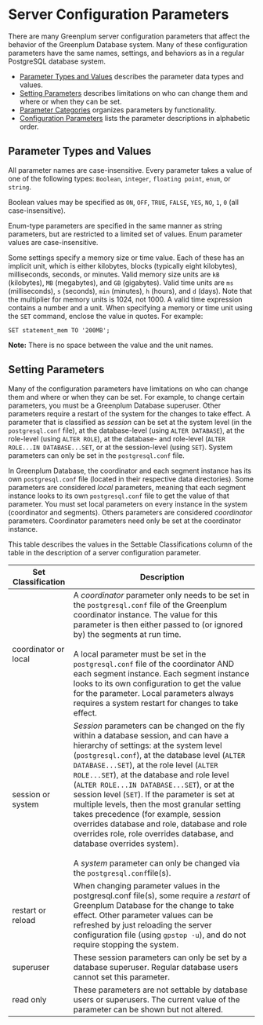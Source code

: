 # Server Configuration Parameters 

There are many Greenplum server configuration parameters that affect the behavior of the Greenplum Database system. Many of these configuration parameters have the same names, settings, and behaviors as in a regular PostgreSQL database system.

-   [Parameter Types and Values](#topic_vsn_22l_z4) describes the parameter data types and values.
-   [Setting Parameters](#topic_cyz_p2l_z4) describes limitations on who can change them and where or when they can be set.
-   [Parameter Categories](guc_category-list.html) organizes parameters by functionality.
-   [Configuration Parameters](guc-list.html) lists the parameter descriptions in alphabetic order.

## <a id="topic_vsn_22l_z4"></a>Parameter Types and Values 

All parameter names are case-insensitive. Every parameter takes a value of one of the following types: `Boolean`, `integer`, `floating point`, `enum`, or `string`.

Boolean values may be specified as `ON`, `OFF`, `TRUE`, `FALSE`, `YES`, `NO`, `1`, `0` \(all case-insensitive\).

Enum-type parameters are specified in the same manner as string parameters, but are restricted to a limited set of values. Enum parameter values are case-insensitive.

Some settings specify a memory size or time value. Each of these has an implicit unit, which is either kilobytes, blocks \(typically eight kilobytes\), milliseconds, seconds, or minutes. Valid memory size units are `kB` \(kilobytes\), `MB` \(megabytes\), and `GB` \(gigabytes\). Valid time units are `ms` \(milliseconds\), `s` \(seconds\), `min` \(minutes\), `h` \(hours\), and `d` \(days\). Note that the multiplier for memory units is 1024, not 1000. A valid time expression contains a number and a unit. When specifying a memory or time unit using the `SET` command, enclose the value in quotes. For example:

```
SET statement_mem TO '200MB';
```

**Note:** There is no space between the value and the unit names.

## <a id="topic_cyz_p2l_z4"></a>Setting Parameters 

Many of the configuration parameters have limitations on who can change them and where or when they can be set. For example, to change certain parameters, you must be a Greenplum Database superuser. Other parameters require a restart of the system for the changes to take effect. A parameter that is classified as *session* can be set at the system level \(in the `postgresql.conf` file\), at the database-level \(using `ALTER DATABASE`\), at the role-level \(using `ALTER ROLE`\), at the database- and role-level \(`ALTER ROLE...IN DATABASE...SET`, or at the session-level \(using `SET`\). System parameters can only be set in the `postgresql.conf` file.

In Greenplum Database, the coordinator and each segment instance has its own `postgresql.conf` file \(located in their respective data directories\). Some parameters are considered *local* parameters, meaning that each segment instance looks to its own `postgresql.conf` file to get the value of that parameter. You must set local parameters on every instance in the system \(coordinator and segments\). Others parameters are considered *coordinator* parameters. Coordinator parameters need only be set at the coordinator instance.

This table describes the values in the Settable Classifications column of the table in the description of a server configuration parameter.

|Set Classification|Description|
|------------------|-----------|
|coordinator or local|A *coordinator* parameter only needs to be set in the `postgresql.conf` file of the Greenplum coordinator instance. The value for this parameter is then either passed to \(or ignored by\) the segments at run time.<br/><br/>A local parameter must be set in the `postgresql.conf` file of the coordinator AND each segment instance. Each segment instance looks to its own configuration to get the value for the parameter. Local parameters always requires a system restart for changes to take effect.|
|session or system|*Session* parameters can be changed on the fly within a database session, and can have a hierarchy of settings: at the system level \(`postgresql.conf`\), at the database level \(`ALTER DATABASE...SET`\), at the role level \(`ALTER ROLE...SET`\), at the database and role level \(`ALTER ROLE...IN DATABASE...SET`\), or at the session level \(`SET`\). If the parameter is set at multiple levels, then the most granular setting takes precedence \(for example, session overrides database and role, database and role overrides role, role overrides database, and database overrides system\).<br/><br/>A *system* parameter can only be changed via the `postgresql.conf`file\(s\).|
|restart or reload|When changing parameter values in the postgresql.conf file\(s\), some require a *restart* of Greenplum Database for the change to take effect. Other parameter values can be refreshed by just reloading the server configuration file \(using `gpstop -u`\), and do not require stopping the system.|
|superuser|These session parameters can only be set by a database superuser. Regular database users cannot set this parameter.|
|read only|These parameters are not settable by database users or superusers. The current value of the parameter can be shown but not altered.|

